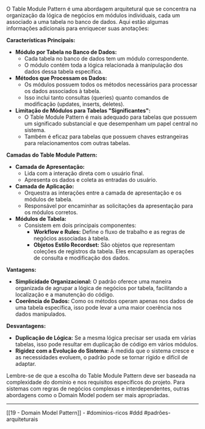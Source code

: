 O Table Module Pattern é uma abordagem arquitetural que se concentra na organização da lógica de negócios em módulos individuais, cada um associado a uma tabela no banco de dados. Aqui estão algumas informações adicionais para enriquecer suas anotações:

**Características Principais:**

- **Módulo por Tabela no Banco de Dados:**
    - Cada tabela no banco de dados tem um módulo correspondente.
    - O módulo contém toda a lógica relacionada à manipulação dos dados dessa tabela específica.
- **Métodos que Processam os Dados:**
    - Os módulos possuem todos os métodos necessários para processar os dados associados à tabela.
    - Isso inclui tanto consultas (queries) quanto comandos de modificação (updates, inserts, deletes).
- **Limitação de Módulos para Tabelas "Significantes":**
    - O Table Module Pattern é mais adequado para tabelas que possuem um significado substancial e que desempenham um papel central no sistema.
    - Também é eficaz para tabelas que possuem chaves estrangeiras para relacionamentos com outras tabelas.

**Camadas do Table Module Pattern:**

- **Camada de Apresentação:**
    - Lida com a interação direta com o usuário final.
    - Apresenta os dados e coleta as entradas do usuário.
- **Camada de Aplicação:**
    - Orquestra as interações entre a camada de apresentação e os módulos de tabela.
    - Responsável por encaminhar as solicitações da apresentação para os módulos corretos.
- **Módulos de Tabela:**
    - Consistem em dois principais componentes:
        - **Workflow e Rules:** Define o fluxo de trabalho e as regras de negócios associadas à tabela.
        - **Objetos Estilo Recordset:** São objetos que representam coleções de registros da tabela. Eles encapsulam as operações de consulta e modificação dos dados.

**Vantagens:**

- **Simplicidade Organizacional:** O padrão oferece uma maneira organizada de agrupar a lógica de negócios por tabela, facilitando a localização e a manutenção do código.
- **Coerência de Dados:** Como os métodos operam apenas nos dados de uma tabela específica, isso pode levar a uma maior coerência nos dados manipulados.

**Desvantagens:**

- **Duplicação de Lógica:** Se a mesma lógica precisar ser usada em várias tabelas, isso pode resultar em duplicação de código em vários módulos.
- **Rigidez com a Evolução do Sistema:** À medida que o sistema cresce e as necessidades evoluem, o padrão pode se tornar rígido e difícil de adaptar.

Lembre-se de que a escolha do Table Module Pattern deve ser baseada na complexidade do domínio e nos requisitos específicos do projeto. Para sistemas com regras de negócios complexas e interdependentes, outras abordagens como o Domain Model podem ser mais apropriadas.

---
[[19 - Domain Model Pattern]] - #domínios-ricos #ddd #padrões-arquiteturais 